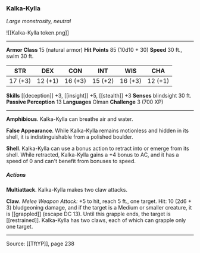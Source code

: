 ### Kalka-Kylla
_Large monstrosity, neutral_

![[Kalka-Kylla token.png]]


---

**Armor Class** 15 (natural armor)
**Hit Points** 85 (10d10 + 30)
**Speed** 30 ft., swim 30 ft.

| STR     | DEX     | CON     | INT     | WIS     | CHA     |
|---------|---------|---------|---------|---------|---------|
| 17 (+3) | 12 (+1) | 16 (+3) | 15 (+2) | 16 (+3) | 12 (+1) |

**Skills** [[deception]] +3, [[insight]] +5, [[stealth]] +3
**Senses** blindsight 30 ft.
**Passive Perception** 13
**Languages** Olman
**Challenge** 3 (700 XP)

---

**Amphibious**. Kalka-Kylla can breathe air and water.

**False Appearance**. While Kalka-Kylla remains motionless and hidden in its shell, it is indistinguishable from a polished boulder.

**Shell**. Kalka-Kylla can use a bonus action to retract into or emerge from its shell. While retracted, Kalka-Kylla gains a +4 bonus to AC, and it has a speed of 0 and can't benefit from bonuses to speed.

##### Actions
**Multiattack**. Kalka-Kylla makes two claw attacks.

**Claw**. _Melee Weapon Attack:_ +5 to hit, reach 5 ft., one target. Hit: 10 (2d6 + 3) bludgeoning damage, and if the target is a Medium or smaller creature, it is [[grappled]] (escape DC 13). Until this grapple ends, the target is [[restrained]]. Kalka-Kylla has two claws, each of which can grapple only one target.


---

Source: [[TftYP]], page 238